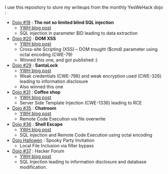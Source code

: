 I use this repository to store my writeups from the monthly YesWeHack dojo :

- [Dojo #19](dojo19/) : **The not so limited blind SQL injection**
	- [YWH blog post](https://www.yeswehack.com/dojo/dojo-challenge-19-winners)
	- SQL injection in parameter $ID leading to data extraction
- [Dojo #20](dojo20/) : **DOM XSS**
	- [YWH blog post](https://www.yeswehack.com/dojo/dojo-challenge-20-winners)
	- Cross-site Scripting (XSS) – DOM trought ($cmd) parameter using octal encoding (CWE-79)
	- Winned this one, and got published :)
- [Dojo #29](dojo29/) : **SantaLock**
	- [YWH blog post](https://www.yeswehack.com/dojo/dojo-challenge-29-santalock)
	- Weak credentials (CWE-798) and weak encryption used (CWE-326) leading to information disclosure
	- Also winned this one
- [Dojo #31](dojo31/) : **Coffee shop**
	- [YWH blog post](https://www.yeswehack.com/dojo/dojo-ctf-challenge-winners-31)
	- Server Side Template Injection (CWE-1336) leading to RCE
- [Dojo #35](dojo35/) : **Chatroom**
	- [YWH blog post](https://www.yeswehack.com/dojo/dojo-ctf-challenge-winners-35)
	- Remote Code Execution via file overwrite
 - [Dojo #36](dojo36/) : **Shell Escape**
	- [YWH blog post](https://www.yeswehack.com/dojo/dojo-ctf-challenge-winners-36)
	- SQL injection and Remote Code Execution using octal encoding
- [Dojo Hallowen](dojo36_hallowen/) : Spooky Party Invitation
    - Local File Inclusion via filter bypass
- [Dojo #37](dojo37/) : Hacker Forum
	- [YWH blog post](https://www.yeswehack.com/dojo/dojo-ctf-challenge-winners-37)
    - SQL Injection leading to information disclosure and database modification.